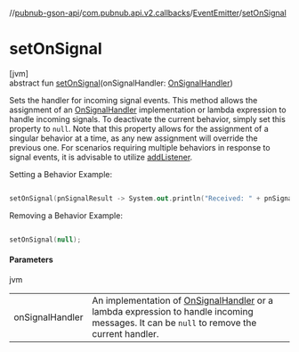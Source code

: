//[pubnub-gson-api](../../../index.md)/[com.pubnub.api.v2.callbacks](../index.md)/[EventEmitter](index.md)/[setOnSignal](set-on-signal.md)

# setOnSignal

[jvm]\
abstract fun [setOnSignal](set-on-signal.md)(onSignalHandler: [OnSignalHandler](../../com.pubnub.api.v2.callbacks.handlers/-on-signal-handler/index.md))

Sets the handler for incoming signal events. This method allows the assignment of an [OnSignalHandler](../../com.pubnub.api.v2.callbacks.handlers/-on-signal-handler/index.md) implementation or lambda expression to handle incoming signals. To deactivate the current behavior, simply set this property to `null`. Note that this property allows for the assignment of a singular behavior at a time, as any new assignment will override the previous one. For scenarios requiring multiple behaviors in response to signal events, it is advisable to utilize [addListener](index.md#330403064%2FFunctions%2F126356644). 

Setting a Behavior Example:

```kotlin

setOnSignal(pnSignalResult -> System.out.println("Received: " + pnSignalResult.getMessage()));

```

Removing a Behavior Example:

```kotlin

setOnSignal(null);

```

#### Parameters

jvm

| | |
|---|---|
| onSignalHandler | An implementation of [OnSignalHandler](../../com.pubnub.api.v2.callbacks.handlers/-on-signal-handler/index.md) or a lambda expression to handle incoming messages. It can be `null` to remove the current handler. |
